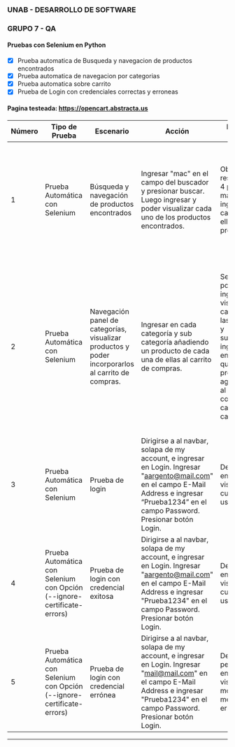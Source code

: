 ### UNAB - DESARROLLO DE SOFTWARE
### GRUPO 7 - QA

#### Pruebas con Selenium en Python

- [x] Prueba automatica de Busqueda y navegacion de productos encontrados
- [x] Prueba automatica de navegacion por categorias 
- [x] Prueba automatica sobre carrito
- [x] Prueba de Login con credenciales correctas y erroneas

#### Pagina testeada: **https://opencart.abstracta.us**

| Número | Tipo de Prueba     | Escenario                         | Acción                                                                                           | Resultado Esperado                                             | Resultado                                 |
|--------|------------|-------------------------------------|--------------------------------------------------------------------------------------------------|----------------------------------------------------------------|--------------------------------------------------|
| 1    | Prueba Automática con Selenium  | Búsqueda y navegación de productos encontrados       | Ingresar "mac" en el campo del buscador y presionar buscar. Luego ingresar y poder visualizar cada uno de los productos encontrados.                                                                 | Obtener de resultado los 4 productos mac y poder ingresar en cada uno de ellos sin problema                                       | Se realiza la búsqueda con resultado de 4 elementos. Se ingresa en cada uno de ellos de manera exitosa |
| 2      | Prueba Automática con Selenium                          | Navegación panel de categorías, visualizar productos y poder incorporarlos al carrito de compras.     | Ingresar en cada categoría y sub categoría añadiendo un producto de cada una de ellas al carrito de compras.                              | Se debe poder ingresar y visualizar cada una de las categorías y subcategorías ingresadas y en el caso de que existan productos agregar uno al carrito de compras. Con cada categoría. | Se navega por las categorías, se ingresa en cada categoría y en caso de que no encuentre productos, ingresa en la siguiente sub categoría añadiendo al producto encontrado al carrito de compras.
| 3      |Prueba Automática con Selenium| Prueba de login                          |Dirigirse a al navbar, solapa de my account, e ingresar en Login. Ingresar "aargento@mail.com" en el campo E-Mail Address e ingresar “Prueba1234” en el campo Password. Presionar botón Login.                   | Debe ingresar en una nueva vista con la cuenta del usuario                                      | Se bloquea la página y muestra advertencia de seguridad. Por falta de certificado SSL            |
| 4      |Prueba Automática con Selenium con Opción (--ignore-certificate-errors)  | Prueba de login con credencial exitosa     | Dirigirse a al navbar, solapa de my account, e ingresar en Login. Ingresar "aargento@mail.com" en el campo E-Mail Address e ingresar "Prueba1234" en el campo Password. Presionar botón Login.                                                            | Debe ingresar en una nueva vista con la cuenta del usuario                                       | Se realiza el login exitoso y se ingresa en el panel My Account del usuario ingresado |
| 5      |Prueba Automática con Selenium  con Opción (--ignore-certificate-errors)  | Prueba de login con credencial errónea     | Dirigirse a al navbar, solapa de my account, e ingresar en Login. Ingresar "mail@mail.com" en el campo E-Mail Address e ingresar "Prueba1234" en el campo Password. Presionar botón Login.                                                            | Debe permanecer en la misma vista y mostrar mensaje de error.                                       | Muestra mensaje de error:  Warning: No match for E-Mail Address and/or Password. |

***

